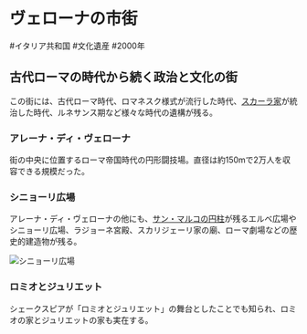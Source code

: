 # ヴェローナの市街
#イタリア共和国 #文化遺産 #2000年
## 古代ローマの時代から続く政治と文化の街
この街には、古代ローマ時代、ロマネスク様式が流行した時代、[スカーラ家](../terms/スカーラ家.md)が統治した時代、ルネサンス期など様々な時代の遺構が残る。
### アレーナ・ディ・ヴェローナ
街の中央に位置するローマ帝国時代の円形闘技場。直径は約150mで2万人を収容できる規模だった。
### シニョーリ広場
アレーナ・ディ・ヴェローナの他にも、[サン・マルコの円柱](../terms/サン・マルコの円柱.md)が残るエルベ広場やシニョーリ広場、ラジョーネ宮殿、スカリジェーリ家の廟、ローマ劇場などの歴史的建造物が残る。

![シニョーリ広場](https://upload.wikimedia.org/wikipedia/commons/thumb/7/7d/Piazza_dei_Signori_%28Verona%29.jpg/1920px-Piazza_dei_Signori_%28Verona%29.jpg)
### ロミオとジュリエット
シェークスピアが「ロミオとジュリエット」の舞台としたことでも知られ、ロミオの家とジュリエットの家も実在する。